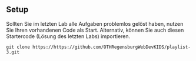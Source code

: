 ## Setup

Sollten Sie im letzten Lab alle Aufgaben problemlos gelöst haben, nutzen Sie Ihren vorhandenen Code als Start.
Alternativ, können Sie auch diesen Startercode (Lösung des letzten Labs) importieren.
~~~shell
git clone https://https://github.com/OTHRegensburgWebDevKIDS/playlist-3.git
~~~



